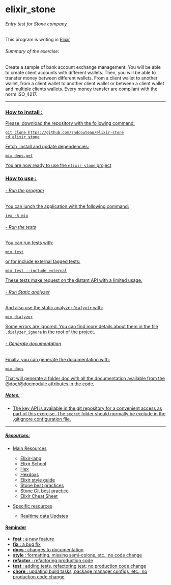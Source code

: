 # elixir_stone
###### Entry test for Stone company

This program is writing in [Elixir](https://elixir-lang.org/)

###### Summary of the exercise:

Create a sample of bank account exchange management.
You will be able to create client accounts with different wallets.
Then, you will be able to transfer money between different wallets.
From a client wallet to another wallet, from a client wallet to another
client wallet or between a client wallet and multiple clients wallets.
Every money transfer are compliant with the norm ISO_4217.

---
### <u>How to install :

Please, download the repository with the following command:

```
git clone https://github.com/2ndcouteau/elixir-stone
cd elixir_stone
```

Fetch, install and update dependencies:
```
mix deps.get
```

You are now ready to use the `elixir-stone` project

### <u>How to use :

###### - Run the program
You can lunch the application with the following command:
```
iex -S mix
```

###### - Run the tests
You can run tests with:
```
mix test
```
or for include external tagged tests:
```
mix test --include external
```
These tests make request on the distant API with a limited usage.

###### - Run Static analyzer
And also use the static analyzer `Dialyxir` with:
```
mix dialyzer
```
Some errors are ignored. You can find more details about them in the file
`.dialyzer_ignore` in the root of the project.

###### - Generate documentation
Finally, you can generate the documentation with:
```
mix docs
```
That will generate a folder doc with all the documentation available from the
@doc/@docmodule attributes in the code.

##### Notes:
- The key API is available in the git repository for a convenient access as part
of this exercise.
The `secret` folder should normally be exclude in the .gitignore configuration
file.
---

##### Resources:
- Main Resources
	- [Elixir-lang](https://elixir-lang.org/getting-started/introduction.html)
	- [Elixir School](https://elixirschool.com/en/)
	- [Hex](https://hex.pm/)
	- [Hexdoxs](https://hexdocs.pm/elixir/master/Kernel.html)
	- [Elixir style guide](https://github.com/gusaiani/elixir_style_guide)
	- [Stone best practices](https://github.com/stone-payments/stoneco-best-practices)
	- [Stone Git best practice](https://github.com/stone-payments/stoneco-best-practices/blob/master/gitStyleGuide/README.md)
	- [Elixir Cheat Sheet](https://media.pragprog.com/titles/elixir/ElixirCheat.pdf)


- Specific resources
	- [Realtime data Updates](https://www.poeticoding.com/realtime-market-data-updates-with-elixir/)

#### Reminder

-  **feat** :
	a new feature
-  **fix** :
	a bug fix
-  **docs** :
	changes to documentation
-  **style** :
	formatting, missing semi-colons, etc.; no code change
-  **refactor** :
	refactoring production code
-  **test** :
	adding tests, refactoring test; no production code change
-  **chore** :
	updating build tasks, package manager configs, etc.; no production code change
